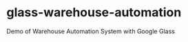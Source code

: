 glass-warehouse-automation
==========================

Demo of Warehouse Automation System with Google Glass
